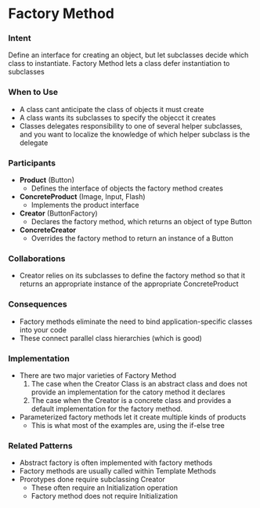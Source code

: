 # Factory Method

### Intent

Define an interface for creating an object, but let subclasses decide which class to instantiate. Factory Method lets a class defer instantiation to subclasses

### When to Use

* A class cant anticipate the class of objects it must create
* A class wants its subclasses to specify the objecct it creates
* Classes delegates responsibility to one of several helper subclasses, and you want to localize the knowledge of which helper subclass is the delegate

### Participants

* **Product** (Button)
  * Defines the interface of objects the factory method creates
* **ConcreteProduct** (Image, Input, Flash)
  * Implements the product interface
* **Creator** (ButtonFactory)
  * Declares the factory method, which returns an object of type Button
* **ConcreteCreator**
  * Overrides the factory method to return an instance of a Button

### Collaborations

* Creator relies on its subclasses to define the factory method so that it returns an appropriate instance of the appropriate ConcreteProduct

### Consequences

* Factory methods eliminate the need to bind application-specific classes into your code
* These connect parallel class hierarchies (which is good)

### Implementation

* There are two major varieties of Factory Method
  1. The case when the Creator Class is an abstract class and does not provide an implementation for the catory method it declares
  2. The case when the Creator is a concrete class and provides a default implementation for the factory method.
* Parameterized factory methods let it create multiple kinds of products
  * This is what most of the examples are, using the if-else tree

### Related Patterns

* Abstract factory is often implemented with factory methods
* Factory methods are usually called within Template Methods
* Prorotypes done require subclassing Creator
  * These often require an Initialization operation
  * Factory method does not require Initialization

